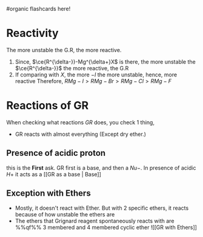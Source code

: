 #organic flashcards here!
# Reactivity
The more unstable the G.R, the more reactive.
1. Since, $\ce{R^{\delta-}}-Mg^{\delta+}X$ is there, the more unstable the $\ce{R^{\delta-}}$ the more reactive, the G.R
2. If comparing with $X$, the more $-I$ the more unstable, hence, more reactive
	Therefore, $RMg-I > RMg-Br > RMg-Cl > RMg-F$


# Reactions of GR

When checking what reactions $GR$ does, you check 1 thing,
- GR reacts with almost everything (Except dry ether.)

## Presence of acidic proton

this is the **First** ask. GR first is a base, and then a $Nu-$.
In presence of acidic $H+$ it acts as a [[GR as a base | Base]]


## Exception with Ethers

- Mostly, it doesn't react with Ether. But with 2 specific ethers, it reacts because of how unstable the ethers are
- The ethers that Grignard reagent spontaneously reacts with are %%qf%% 3 membered and 4 membered cyclic ether
![[GR with Ethers]]